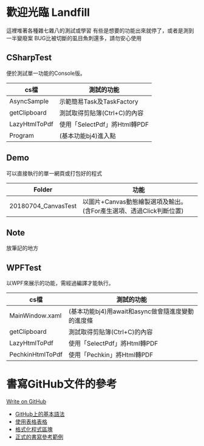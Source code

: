 # 歡迎光臨 Landfill 

這裡堆著各種雜七雜八的測試或學習
有些是想要的功能出來就停了，或者是測到一半變廢案
BUG比被切斷的虱目魚刺還多，請勿安心使用

## CSharpTest

便於測試單一功能的Console版。

| cs檔 | 測試的功能 |
| --- | --- |
| AsyncSample | 示範簡易Task及TaskFactory |
| getClipboard | 測試取得剪貼簿(Ctrl+C)的內容 |
| LazyHtmlToPdf | 使用「SelectPdf」將Html轉PDF |
| Program | (基本功能bj4)進入點 |

## Demo

可以直接執行的單一網頁或打包好的程式

| Folder | 功能 |
| --- | --- |
| 20180704_CanvasTest | 以圖片+Canvas動態繪製選項及輸出。(含For產生選項、透過Click判斷位置) |

## Note

放筆記的地方

## WPFTest

以WPF來展示的功能，需經過編譯才能執行。

| cs檔 | 測試的功能 |
| --- | --- |
| MainWindow.xaml | (基本功能bj4)用await和async做會隨進度變動的進度條 |
| getClipboard | 測試取得剪貼簿(Ctrl+C)的內容 |
| LazyHtmlToPdf | 使用「SelectPdf」將Html轉PDF |
| PechkinHtmlToPdf | 使用「Pechkin」將Html轉PDF |

# 書寫GitHub文件的參考
[Write on GitHub](https://help.github.com/categories/writing-on-github/) <br />
- [GitHub上的基本語法](https://help.github.com/articles/basic-writing-and-formatting-syntax/) <br />
- [使用表格表格](https://help.github.com/articles/organizing-information-with-tables/) <br />
- [格式化程式區塊](https://help.github.com/articles/creating-and-highlighting-code-blocks/) <br />
- [正式的書寫參考範例](https://gist.github.com/PurpleBooth/109311bb0361f32d87a2) <br />
